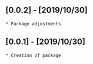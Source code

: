 ## [0.0.2] - [2019/10/30]
    * Package adjustments

## [0.0.1] - [2019/10/30]
    * Creation of package